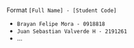 
Format
`[Full Name] - [Student Code]`

- `Brayan Felipe Mora - 0918818`
- `Juan Sebastian Valverde H - 2191261`
- ...
